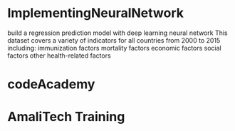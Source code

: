 # ImplementingNeuralNetwork
build a regression prediction model with deep learning neural network
This dataset covers a variety of indicators for all countries from 2000 to 2015 including:
immunization factors
mortality factors
economic factors
social factors
other health-related factors
# codeAcademy
# AmaliTech Training
